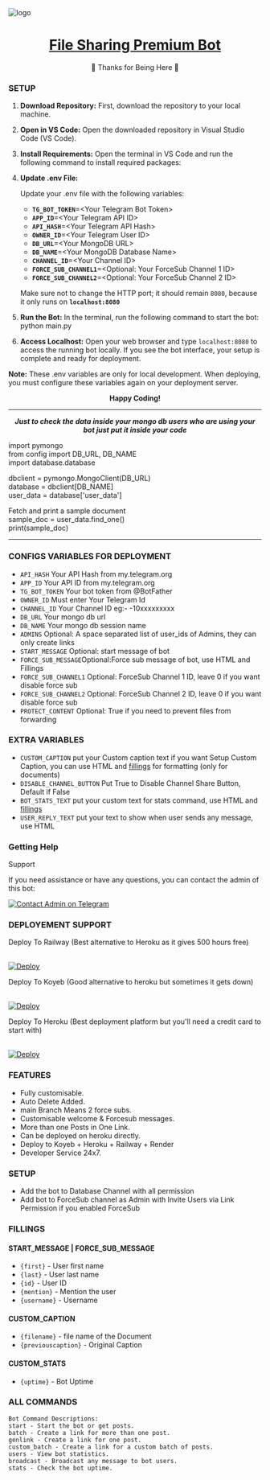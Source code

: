 <img src="https://backiee.com/static/wallpapers/1000x563/221292.jpg" alt="logo" target="/blank">

<h1 align="center">
 <b><a href="https://t.me/DarkHumorHub_bot" target="/blank"> File Sharing Premium Bot </a></b>
</h1>

<p align="center">🩵 Thanks for Being Here 🩵</p>

### SETUP

1. **Download Repository:** First, download the repository to your local machine.

2. **Open in VS Code:** Open the downloaded repository in Visual Studio Code (VS Code).

3. **Install Requirements:** Open the terminal in VS Code and run the following command to install required packages:

4. **Update .env File:**

   Update your .env file with the following variables:

      - **`TG_BOT_TOKEN`**=&lt;Your Telegram Bot Token&gt;
      - **`APP_ID`**=&lt;Your Telegram API ID&gt;
      - **`API_HASH`**=&lt;Your Telegram API Hash&gt;
      - **`OWNER_ID`**=&lt;Your Telegram User ID&gt;
      - **`DB_URL`**=&lt;Your MongoDB URL&gt;
      - **`DB_NAME`**=&lt;Your MongoDB Database Name&gt;
      - **`CHANNEL_ID`**=&lt;Your Channel ID&gt;
      - **`FORCE_SUB_CHANNEL1`**=&lt;Optional: Your ForceSub Channel 1 ID&gt;
      - **`FORCE_SUB_CHANNEL2`**=&lt;Optional: Your ForceSub Channel 2 ID&gt;

   Make sure not to change the HTTP port; it should remain `8080`, because it only runs on **`localhost:8080`**

5. **Run the Bot:** In the terminal, run the following command to start the bot:  python main.py

6. **Access Localhost:** Open your web browser and type `localhost:8080` to access the running bot locally. If you see the bot interface, your setup is complete and ready for deployment.

**Note:** These .env variables are only for local development. When deploying, you must configure these variables again on your deployment server.

<div align="center">
    <strong>Happy Coding!</strong>
</div>


------------------------------------------------------------------------------------------------------------------------------------------------------------------------------------------------------------------------------------------------------------------------------------------------------
<div align="center">
    <strong><i>Just to check the data inside your mongo db users who are using your bot just put it inside your code</i></strong>
</div>

import pymongo </br>
from config import DB_URL, DB_NAME </br>
import database.database </br>

dbclient = pymongo.MongoClient(DB_URL) </br>
database = dbclient[DB_NAME] </br>
user_data = database['user_data'] </br>

Fetch and print a sample document </br>
sample_doc = user_data.find_one() </br>
print(sample_doc) </br>

------------------------------------------------------------------------------------------------------------------------------------------------------------------------------------------------------------------------------------------------------------------------------------------------------

### CONFIGS VARIABLES FOR DEPLOYMENT

* `API_HASH` Your API Hash from my.telegram.org
* `APP_ID` Your API ID from my.telegram.org
* `TG_BOT_TOKEN` Your bot token from @BotFather
* `OWNER_ID` Must enter Your Telegram Id
* `CHANNEL_ID` Your Channel ID eg:- -10xxxxxxxxx
* `DB_URL` Your mongo db url
* `DB_NAME` Your mongo db session name
* `ADMINS` Optional: A space separated list of user_ids of Admins, they can only create links
* `START_MESSAGE` Optional: start message of bot
* `FORCE_SUB_MESSAGE`Optional:Force sub message of bot, use HTML and Fillings
* `FORCE_SUB_CHANNEL1` Optional: ForceSub Channel 1 ID, leave 0 if you want disable force sub
* `FORCE_SUB_CHANNEL2` Optional: ForceSub Channel 2 ID, leave 0 if you want disable force sub
* `PROTECT_CONTENT` Optional: True if you need to prevent files from forwarding



### EXTRA VARIABLES

* `CUSTOM_CAPTION` put your Custom caption text if you want Setup Custom Caption, you can use HTML and <a href='https://github.com/AnmolPandita-sudo/File-Sharing/blob/main/README.md#custom_caption'>fillings</a> for formatting (only for documents)
* `DISABLE_CHANNEL_BUTTON` Put True to Disable Channel Share Button, Default if False
* `BOT_STATS_TEXT` put your custom text for stats command, use HTML and <a href='https://github.com/AnmolPandita-sudo/File-Sharing/blob/main/README.md#custom_stats'>fillings</a>
* `USER_REPLY_TEXT` put your text to show when user sends any message, use HTML


### Getting Help

<summary>Support</summary>
<p>
If you need assistance or have any questions, you can contact the admin of this bot:

[![Contact Admin on Telegram](https://img.shields.io/badge/Contact%20Admin-on%20Telegram-blue?style=for-the-badge&logo=telegram)](https://t.me/DarkHumorHub_bot)

</p>


### DEPLOYEMENT SUPPORT

<summary>Deploy To Railway (Best alternative to Heroku as it gives 500 hours free)</summary>
<p>
<br>
<a target="_blank" href="https://railway.app?referralCode=CoyZdL">
  <img src="https://railway.app/button.svg" alt="Deploy">
</a>
</p>

<summary>Deploy To Koyeb (Good alternative to heroku but sometimes it gets down)</summary>
<p>
<br>                 
<a target="/blank" href="https://app.koyeb.com/" >
  <img src="https://www.koyeb.com/static/images/deploy/button.svg" alt="Deploy">
</a>
</p>

<summary>Deploy To Heroku (Best deployment platform but you'll need a credit card to start with) </summary>
<p>
<br>
<a href="https://heroku.com/">
  <img src="https://www.herokucdn.com/deploy/button.svg" alt="Deploy">
</a>
</p>



### FEATURES
- Fully customisable.
- Auto Delete Added.
- main Branch Means 2 force subs.
- Customisable welcome & Forcesub messages.
- More than one Posts in One Link.
- Can be deployed on heroku directly.
- Deploy to Koyeb + Heroku + Railway + Render
- Developer Service 24x7.



### SETUP

- Add the bot to Database Channel with all permission
- Add bot to ForceSub channel as Admin with Invite Users via Link Permission if you enabled ForceSub


### FILLINGS
#### START_MESSAGE | FORCE_SUB_MESSAGE

* `{first}` - User first name
* `{last}` - User last name
* `{id}` - User ID
* `{mention}` - Mention the user
* `{username}` - Username

#### CUSTOM_CAPTION

* `{filename}` - file name of the Document
* `{previouscaption}` - Original Caption

#### CUSTOM_STATS

* `{uptime}` - Bot Uptime


### ALL COMMANDS

```
Bot Command Descriptions:
start - Start the bot or get posts.
batch - Create a link for more than one post.
genlink - Create a link for one post.
custom_batch - Create a link for a custom batch of posts.
users - View bot statistics.
broadcast - Broadcast any message to bot users.
stats - Check the bot uptime.
```
